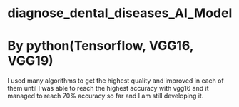 # diagnose_dental_diseases_AI_Model
# By python(Tensorflow, VGG16, VGG19)
I used many algorithms to get the highest quality and improved in each of them until I was able to reach the highest
accuracy with vgg16 and it managed to reach 70% accuracy so far and I am still developing it.